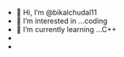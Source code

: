 - 👋 Hi, I’m @bikalchudal11
- 👀 I’m interested in ...coding
- 🌱 I’m currently learning ...C++
- 
-

<!---
bikalchudal11/bikalchudal11 is a ✨ special ✨ repository because its `README.md` (this file) appears on your GitHub profile.
You can click the Preview link to take a look at your changes.
--->
